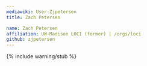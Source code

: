 ```yaml
---
mediawiki: User:Zjpetersen
title: Zach Petersen

name: Zach Petersen
affiliation: UW-Madison LOCI (former) | /orgs/loci
github: zjpetersen
---
```

{% include warning/stub %}


